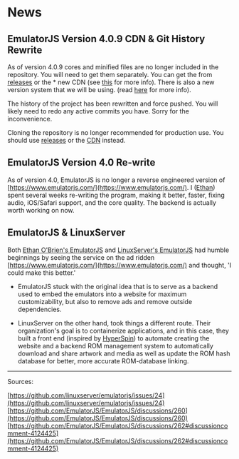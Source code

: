 # News

## EmulatorJS Version 4.0.9 CDN & Git History Rewrite

As of version 4.0.9 cores and minified files are no longer included in the repository. You will need to get them separately. You can get the from [releases](https://github.com/EmulatorJS/EmulatorJS/releases) or the * new CDN (see [this](#CDN) for more info). There is also a new version system that we will be using. (read [here](CDN.html) for more info).

The history of the project has been rewritten and force pushed. You will likely need to redo any active commits you have. Sorry for the inconvenience.

Cloning the repository is no longer recommended for production use. You should use [releases](https://github.com/EmulatorJS/EmulatorJS/releases) or the [CDN](https://cdn.emulatorjs.org/) instead.

## EmulatorJS Version 4.0 Re-write

As of version 4.0, EmulatorJS is no longer a reverse engineered version of [https://www.emulatorjs.com/](https://www.emulatorjs.com/). I ([Ethan](https://github.com/ethanaobrien)) spent several weeks re-writing the program, making it better, faster, fixing audio, iOS/Safari support, and the core quality. The backend is actually worth working on now.

## EmulatorJS & LinuxServer

Both [Ethan O'Brien's EmulatorJS](https://github.com/EmulatorJS/EmulatorJS) and [LinuxServer's EmulatorJS](https://github.com/linuxserver/emulatorjs) had humble beginnings by seeing the service on the ad ridden [https://www.emulatorjs.com/](https://www.emulatorjs.com/) and thought, 'I could make this better.'

* EmulatorJS stuck with the original idea that is to serve as a backend used to embed the emulators into a website for maximum customizability, but also to remove ads and remove outside dependencies.

* LinuxServer on the other hand, took things a different route. Their organization's goal is to containerize applications, and in this case, they built a front end (inspired by [HyperSpin](https://hyperspin-fe.com/)) to automate creating the website and a backend ROM management system to automatically download and share artwork and media as well as update the ROM hash database for better, more accurate ROM-database linking.

***

Sources:

[https://github.com/linuxserver/emulatorjs/issues/24](https://github.com/linuxserver/emulatorjs/issues/24)
[https://github.com/EmulatorJS/EmulatorJS/discussions/260](https://github.com/EmulatorJS/EmulatorJS/discussions/260)
[https://github.com/EmulatorJS/EmulatorJS/discussions/262#discussioncomment-4124425](https://github.com/EmulatorJS/EmulatorJS/discussions/262#discussioncomment-4124425)
